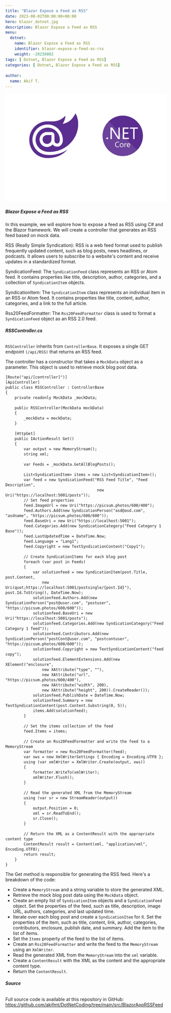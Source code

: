 ```yaml
---
title: "Blazor Expose a Feed as RSS"
date: 2023-08-02T00:00:00+00:00
hero: blazor_dotnet.jpg
description: Blazor Expose a Feed as RSS
menu:
  dotnet:
    name: Blazor Expose a Feed as RSS
    identifier: blazor-expose-a-feed-as-rss
    weight: -20230802
tags: [ Dotnet, Blazor Expose a Feed as RSS]
categories: [ Dotnet, Blazor Expose a Feed as RSS]

author:
  name: Akif T.
---
```


<p style="text-align: center;">
<img src="blazor_dotnet.jpg" alt="blazor_dotnet" title="blazor_dotnet"><br>
<p>

##### **Blazor Expose a Feed as RSS**
In this example, we will explore how to expose a feed as RSS using C# and the Blazor framework. We will create a controller that generates an RSS feed based on mock data.

RSS (Really Simple Syndication): RSS is a web feed format used to publish frequently updated content, such as blog posts, news headlines, or podcasts. It allows users to subscribe to a website's content and receive updates in a standardized format.

SyndicationFeed: The ```SyndicationFeed``` class represents an RSS or Atom feed. It contains properties like title, description, author, categories, and a collection of ```SyndicationItem``` objects.

SyndicationItem: The ```SyndicationItem``` class represents an individual item in an RSS or Atom feed. It contains properties like title, content, author, categories, and a link to the full article.

Rss20FeedFormatter: The ```Rss20FeedFormatter``` class is used to format a ```SyndicationFeed``` object as an RSS 2.0 feed.

###### **RSSController.cs**
```RSSController``` inherits from ```ControllerBase```. It exposes a single GET endpoint ```(/api/RSS)``` that returns an RSS feed.

The controller has a constructor that takes a ```MockData``` object as a parameter. This object is used to retrieve mock blog post data.

```
[Route("api/[controller]")]
[ApiController]
public class RSSController : ControllerBase
{
    private readonly MockData _mockData;

    public RSSController(MockData mockData)
    {
        _mockData = mockData;
    }

    [HttpGet]
    public IActionResult Get()
    {
        var output = new MemoryStream();
        string xml;

        var Feeds = _mockData.GetAllBlogPosts();

        List<SyndicationItem> items = new List<SyndicationItem>();
        var feed = new SyndicationFeed("RSS Feed Title", "Feed Description",
                                        new Uri("https://localhost:5001/posts"));
        // Set feed properties
        feed.ImageUrl = new Uri("https://picsum.photos/600/400");
        feed.Authors.Add(new SyndicationPerson("asd@asd.com", "asdname", "https://picsum.photos/600/600"));
        feed.BaseUri = new Uri("https://localhost:5001");
        feed.Categories.Add(new SyndicationCategory("Feed Category 1 Base"));
        feed.LastUpdatedTime = DateTime.Now;
        feed.Language = "Lang1";
        feed.Copyright = new TextSyndicationContent("Copy1");

        // Create SyndicationItems for each blog post
        foreach (var post in Feeds)
        {
            var solutionfeed = new SyndicationItem(post.Title, post.Content,
                new Uri(quot;https://localhost:5001/postsingle/{post.Id}"), post.Id.ToString(), DateTime.Now);
            solutionfeed.Authors.Add(new SyndicationPerson("post@user.com", "postuser", "https://picsum.photos/600/600"));
            solutionfeed.BaseUri = new Uri("https://localhost:5001/posts");
            solutionfeed.Categories.Add(new SyndicationCategory("Feed Category 1 feed"));
            solutionfeed.Contributors.Add(new SyndicationPerson("postCont@user.com", "postcontuser", "https://picsum.photos/600/600"));
            solutionfeed.Copyright = new TextSyndicationContent("feed copy");
            solutionfeed.ElementExtensions.Add(new XElement("enclosure",
                new XAttribute("type", ""),
                new XAttribute("url", "https://picsum.photos/600/400"),
                new XAttribute("width", 200),
                new XAttribute("height", 200)).CreateReader());
            solutionfeed.PublishDate = DateTime.Now;
            solutionfeed.Summary = new TextSyndicationContent(post.Content.Substring(0, 5));
            items.Add(solutionfeed);
        }

        // Set the items collection of the feed
        feed.Items = items;

        // Create an Rss20FeedFormatter and write the feed to a MemoryStream
        var formatter = new Rss20FeedFormatter(feed);
        var xws = new XmlWriterSettings { Encoding = Encoding.UTF8 };
        using (var xmlWriter = XmlWriter.Create(output, xws))
        {
            formatter.WriteTo(xmlWriter);
            xmlWriter.Flush();
        }

        // Read the generated XML from the MemoryStream
        using (var sr = new StreamReader(output))
        {
            output.Position = 0;
            xml = sr.ReadToEnd();
            sr.Close();
        }

        // Return the XML as a ContentResult with the appropriate content type
        ContentResult result = Content(xml, "application/xml", Encoding.UTF8);
        return result;
    }
}
```

The Get method is responsible for generating the RSS feed. Here's a breakdown of the code:

- Create a ```MemoryStream``` and a string variable to store the generated XML.
- Retrieve the mock blog post data using the ```MockData``` object.
- Create an empty list of ```SyndicationItem``` objects and a ```SyndicationFeed``` object. Set the properties of the feed, such as title, description, image URL, authors, categories, and last updated time.
- Iterate over each blog post and create a ```SyndicationItem``` for it. Set the properties of the item, such as title, content, link, author, categories, contributors, enclosure, publish date, and summary. Add the item to the list of items.
- Set the ```Items``` property of the feed to the list of items.
- Create an ```Rss20FeedFormatter``` and write the feed to the ```MemoryStream``` using an ```XmlWriter```.
- Read the generated XML from the ```MemoryStream``` into the ```xml``` variable.
- Create a ```ContentResult``` with the XML as the content and the appropriate content type.
- Return the ```ContentResult```.

###### **Source**
Full source code is available at this repository in GitHub: 
https://github.com/akifmt/DotNetCoding/tree/main/src/BlazorAppRSSFeed
